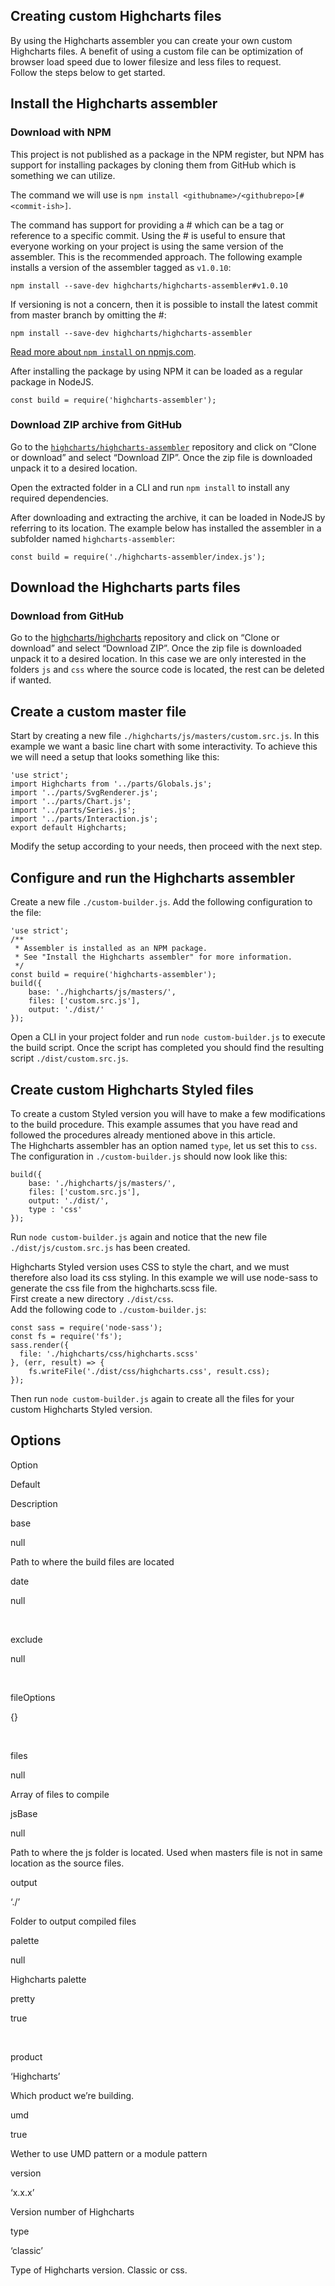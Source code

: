 Creating custom Highcharts files
--------------------------------

By using the Highcharts assembler you can create your own custom Highcharts files. A benefit of using a custom file can be optimization of browser load speed due to lower filesize and less files to request.  
Follow the steps below to get started.

Install the Highcharts assembler
--------------------------------

### Download with NPM

This project is not published as a package in the NPM register, but NPM has support for installing packages by cloning them from GitHub which is something we can utilize.

The command we will use is `npm install <githubname>/<githubrepo>[#<commit-ish>]`.

The command has support for providing a #<commit-ish> which can be a tag or reference to a specific commit. Using the #<commit-ish> is useful to ensure that everyone working on your project is using the same version of the assembler. This is the recommended approach. The following example installs a version of the assembler tagged as `v1.0.10`:

    
    npm install --save-dev highcharts/highcharts-assembler#v1.0.10 

If versioning is not a concern, then it is possible to install the latest commit from master branch by omitting the #<commit-ish>:

    
    npm install --save-dev highcharts/highcharts-assembler 

[Read more about `npm install` on npmjs.com](https://docs.npmjs.com/cli/install).

After installing the package by using NPM it can be loaded as a regular package in NodeJS.

    
    const build = require('highcharts-assembler'); 

### Download ZIP archive from GitHub

Go to the [`highcharts/highcharts-assembler`](https://github.com/highcharts/highcharts-assembler) repository and click on “Clone or download” and select “Download ZIP”. Once the zip file is downloaded unpack it to a desired location.

Open the extracted folder in a CLI and run `npm install` to install any required dependencies.

After downloading and extracting the archive, it can be loaded in NodeJS by referring to its location. The example below has installed the assembler in a subfolder named `highcharts-assembler`:

    
    const build = require('./highcharts-assembler/index.js'); 

Download the Highcharts parts files
-----------------------------------

### Download from GitHub

Go to the [highcharts/highcharts](https://github.com/highcharts/highcharts) repository and click on “Clone or download” and select “Download ZIP”. Once the zip file is downloaded unpack it to a desired location. In this case we are only interested in the folders `js` and `css` where the source code is located, the rest can be deleted if wanted.

Create a custom master file
---------------------------

Start by creating a new file `./highcharts/js/masters/custom.src.js`. In this example we want a basic line chart with some interactivity. To achieve this we will need a setup that looks something like this:

    
    'use strict';
    import Highcharts from '../parts/Globals.js';
    import '../parts/SvgRenderer.js';
    import '../parts/Chart.js';
    import '../parts/Series.js';
    import '../parts/Interaction.js';
    export default Highcharts; 

Modify the setup according to your needs, then proceed with the next step.

Configure and run the Highcharts assembler
------------------------------------------

Create a new file `./custom-builder.js`. Add the following configuration to the file:

    
    'use strict';
    /**
     * Assembler is installed as an NPM package.
     * See "Install the Highcharts assembler" for more information.
     */
    const build = require('highcharts-assembler');
    build({
        base: './highcharts/js/masters/',
        files: ['custom.src.js'],
        output: './dist/'
    }); 

Open a CLI in your project folder and run `node custom-builder.js` to execute the build script. Once the script has completed you should find the resulting script `./dist/custom.src.js`.

Create custom Highcharts Styled files
-------------------------------------

To create a custom Styled version you will have to make a few modifications to the build procedure. This example assumes that you have read and followed the procedures already mentioned above in this article.  
The Highcharts assembler has an option named `type`, let us set this to `css`. The configuration in `./custom-builder.js` should now look like this:

    
    build({
        base: './highcharts/js/masters/',
        files: ['custom.src.js'],
        output: './dist/',
        type : 'css'
    }); 

Run `node custom-builder.js` again and notice that the new file `./dist/js/custom.src.js` has been created.

Highcharts Styled version uses CSS to style the chart, and we must therefore also load its css styling. In this example we will use node-sass to generate the css file from the highcharts.scss file.  
First create a new directory `./dist/css`.  
Add the following code to `./custom-builder.js`:

    
    const sass = require('node-sass');
    const fs = require('fs');
    sass.render({
      file: './highcharts/css/highcharts.scss'
    }, (err, result) => {
        fs.writeFile('./dist/css/highcharts.css', result.css);
    }); 

Then run `node custom-builder.js` again to create all the files for your custom Highcharts Styled version.

Options
-------

Option

Default

Description

base

null

Path to where the build files are located

date

null

 

exclude

null

 

fileOptions

{}

 

files

null

Array of files to compile

jsBase

null

Path to where the js folder is located. Used when masters file is not in same location as the source files.

output

‘./’

Folder to output compiled files

palette

null

Highcharts palette

pretty

true

 

product

‘Highcharts’

Which product we’re building.

umd

true

Wether to use UMD pattern or a module pattern

version

‘x.x.x’

Version number of Highcharts

type

‘classic’

Type of Highcharts version. Classic or css.
